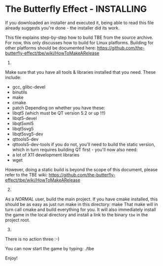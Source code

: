 The Butterfly Effect - INSTALLING
=================================

If you downloaded an installer and executed it, being able to read
this file already suggests you're done - the installer did its work.

This file explains step-by-step how to build TBE from the source archive.
For now, this only discusses how to build for Linux platforms.
Building for other platforms should be documented here:
https://github.com/the-butterfly-effect/tbe/wiki/HowToMakeARelease

1)
Make sure that you have all tools & libraries installed that you need.
These include:
  * gcc, glibc-devel
  * binutils
  * make
  * cmake
  * patch
Depending on whether you have these:
  * libqt5        (which must be QT version 5.2 or up !!!)
  * libqt5-devel
  * libqt5xml5
  * libqt5svg5
  * libqt5svg5-dev
  * qttools5-dev
  * qttools5-dev-tools
if you do not, you'll need to build the static version, which in turn
requires building QT first - you'll now also need:
  * a lot of X11 development libraries
  * wget

However, doing a static build is beyond the scope of this document, 
please refer to the TBE wiki:
https://github.com/the-butterfly-effect/tbe/wiki/HowToMakeARelease

2)
As a *NORMAL* user, build the main project. 
If you have cmake installed, this should be as easy as just run make in this
directory:
    make
That make will in turn call cmake and build everything for you.
It will also immediately install the game in the local directory and install
a link to the binary `tbe` in the project root.

3)
There is no action three :-)

You can now start the game by typing:  ./tbe

Enjoy!


